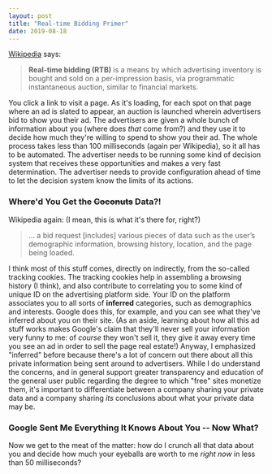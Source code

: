 ```yaml
---
layout: post
title: "Real-time Bidding Primer"
date: 2019-08-18
---
```


[Wikipedia](https://en.wikipedia.org/wiki/Real-time_bidding) says:

> **Real-time bidding (RTB)** is a means by which advertising inventory is bought and sold on a
> per-impression basis, via programmatic instantaneous auction, similar to financial markets.

You click a link to visit a page. As it's loading, for each spot on
that page where an ad is slated to appear, an auction is launched wherein advertisers bid to show you their
ad. The advertisers are given a whole bunch of information about you (where does _that_ come from?) and they
use it to decide how much they're willing to spend to show you their ad. The whole process takes less than 100
milliseconds (again per Wikipedia), so it all has to be automated. The advertiser needs to be running some
kind of decision system that receives these opportunities and makes a very fast determination. The advertiser
needs to provide configuration ahead of time to let the decision system know the limits of its actions.


### Where'd You Get the ~~Coconuts~~ Data?!

Wikipedia again: (I mean, this is what it's there for, right?)

> ... a bid request [includes] various pieces of data such as the user’s demographic information,
> browsing history, location, and the page being loaded.

I think most of this stuff comes, directly on indirectly, from the so-called tracking cookies. The tracking
cookies help in assembling a browsing history (I think), and also contribute to correlating you to some kind
of unique ID on the advertising platform side. Your ID on the platform associates you to all sorts of
**inferred** categories, such as demographics and interests. Google does this, for example, and you can see
what they've inferred about you on their site. (As an aside, learning about how all this ad stuff works makes
Google's claim that they'll never sell your information very funny to me: of _course_ they won't sell it, they
give it away every time you see an ad in order to sell the page real estate!) Anyway, I emphasized "inferred"
before because there's a lot of concern out there about all this private information being sent around to
advertisers. While I do understand the concerns, and in general support greater transparency and education
of the general user public regarding the degree to which "free" sites monetize them, it's important to
differentiate between a company sharing your private data and a company sharing _its_ conclusions about what
your private data may be.


### Google Sent Me Everything It Knows About You -- Now What?

Now we get to the meat of the matter: how do I crunch all that data about you and decide how much your
eyeballs are worth to me _right now_ in less than 50 milliseconds?
